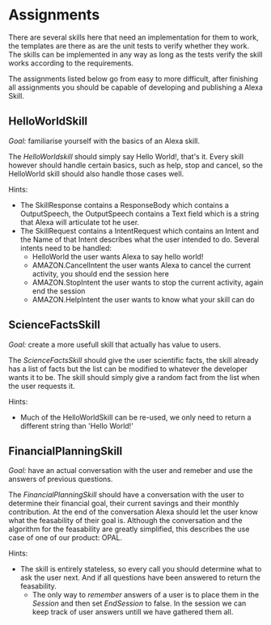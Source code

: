 # Assignments

There are several skills here that need an implementation for them to work, the templates are there as are the unit tests to verify whether they work. The skills can be implemented in any way as long as the tests verify the skill works according to the requirements.

The assignments listed below go from easy to more difficult, after finishing all assignments you should be capable of developing and publishing a Alexa Skill.

## HelloWorldSkill

_Goal:_ familiarise yourself with the basics of an Alexa skill.

The _HelloWorldskill_ should simply say Hello World!, that's it. Every skill however should handle certain basics, such as help, stop and cancel, so the HelloWorld skill should also handle those cases well. 

Hints:

* The SkillResponse contains a ResponseBody which contains a OutputSpeech, the OutputSpeech contains a Text field which is a string that Alexa will articulate tot he user.
* The SkillRequest contains a IntentRequest which contains an Intent and the Name of that Intent describes what the user intended to do. Several intents need to be handled:
  * HelloWorld the user wants Alexa to say hello world!
  * AMAZON.CancelIntent the user wants Alexa to cancel the current activity, you should end the session here
  * AMAZON.StopIntent the user wants to stop the current activity, again end the session
  * AMAZON.HelpIntent the user wants to know what your skill can do

## ScienceFactsSkill

_Goal:_ create a more usefull skill that actually has value to users.

The _ScienceFactsSkill_ should give the user scientific facts, the skill already has a list of facts but the list can be modified to whatever the developer wants it to be. The skill should simply give a random fact from the list when the user requests it.

Hints:

* Much of the HelloWorldSkill can be re-used, we only need to return a different string than 'Hello World!'

## FinancialPlanningSkill

_Goal:_ have an actual conversation with the user and remeber and use the answers of previous questions.

The _FinancialPlanningSkill_ should have a conversation with the user to determine their financial goal, their current savings and their monthly contribution. At the end of the conversation Alexa should let the user know what the feasability of their goal is. Although the conversation and the algorithm for the feasability are greatly simplified, this describes the use case of one of our product: OPAL.

Hints:

* The skill is entirely stateless, so every call you should determine what to ask the user next. And if all questions have been answered to return the feasability.
  * The only way to _remember_ answers of a user is to place them in the _Session_ and then set _EndSession_ to false. In the session we can keep track of user answers untill we have gathered them all.